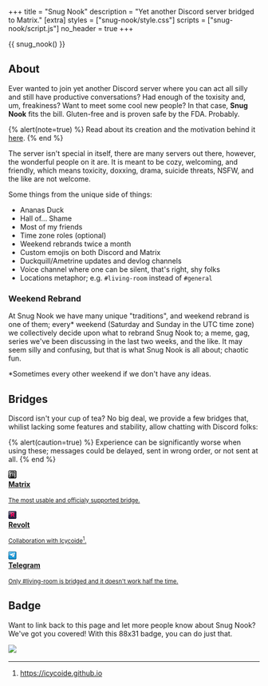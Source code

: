 +++
title = "Snug Nook"
description = "Yet another Discord server bridged to Matrix."
[extra]
styles = ["snug-nook/style.css"]
scripts = ["snug-nook/script.js"]
no_header = true
+++

{{ snug_nook() }}

## About

Ever wanted to join yet another Discord server where you can act all silly and still have productive conversations? Had enough of the toxisity and, um, freakiness? Want to meet some cool new people? In that case, <span class="rainbow"><strong>Snug Nook</strong></span> fits the bill. Gluten-free and is proven safe by the FDA. Probably.

{% alert(note=true) %}
Read about its creation and the motivation behind it [here](@/blog/2024-10-31-snug-nook/index.md).
{% end %}

The server isn't special in itself, there are many servers out there, however, the wonderful people on it are. It is meant to be cozy, welcoming, and friendly, which means toxicity, doxxing, drama, suicide threats, <span class="spoiler">NSFW</span>, and the like are not welcome.

Some things from the unique side of things:

- Ananas Duck
- Hall of... Shame
- Most of my friends
- Time zone roles (optional)
- Weekend rebrands twice a month
- Custom emojis on both Discord and Matrix
- Duckquill/Ametrine updates and devlog channels
- Voice channel where one can be silent, that's right, shy folks
- Locations metaphor; e.g. `#living-room` instead of `#general` 

### Weekend Rebrand

At Snug Nook we have many unique "traditions", and weekend rebrand is one of them; every* weekend (Saturday and Sunday in the UTC time zone) we collectively decide upon what to rebrand Snug Nook to; a meme, gag, series we've been discussing in the last two weeks, and the like. It may seem silly and confusing, but that is what Snug Nook is all about; chaotic fun.

*Sometimes every other weekend if we don't have any ideas.

## Bridges

Discord isn't your cup of tea? No big deal, we provide a few bridges that, whilist lacking some features and stability, allow chatting with Discord folks:

{% alert(caution=true) %}
Experience can be significantly worse when using these; messages could be delayed, sent in wrong order, or not sent at all.
{% end %}

<div class="icon-grid">

<a href="https://matrix.to/#/#snug-nook-space:envs.net">
<img class="transparent no-hover pixels drop-shadow icon" src="icons/matrix.gif" alt="Pixel art Discord icon." />
<div class="details">
<strong>Matrix</strong>
<p><small>The most usable and officialy supported bridge.</small></p>
</div>
</a>

<a href="https://rvlt.gg/D0gqYcCP">
<img class="transparent no-hover pixels drop-shadow icon" src="icons/revolt.gif" alt="Pixel art Revolt icon." />
<div class="details">
<strong>Revolt</strong>
<p><small>Collaboration with Icycoide<sup>1</sup>.</small></p>
</div>
</a>

<a href="https://t.me/nug_snook">
<img class="transparent no-hover pixels drop-shadow icon" src="icons/telegram.gif" alt="Pixel art Telegram icon." />
<div class="details">
<strong>Telegram</strong>
<p><small>Only #living-room is bridged and it doesn't work half the time.</small></p>
</div>
</a>

</div>

## Badge

Want to link back to this page and let more people know about Snug Nook? We've got you covered! With this 88x31 badge, you can do just that.

<a id="snug-nook-badge" href="/badges/badges/snug-nook.gif">
    <img class="pixels" src="/badges/badges/snug-nook.gif" />
</a>

***

1. <https://icycoide.github.io>

